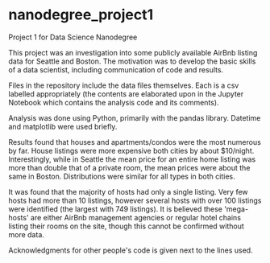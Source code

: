 # nanodegree_project1
Project 1 for Data Science Nanodegree

This project was an investigation into some publicly available AirBnb listing data for Seattle and Boston. The motivation was to develop the basic skills of a data scientist, including communication of code and results.

Files in the repository include the data files themselves. Each is a csv labelled appropriately (the contents are elaborated upon in the Jupyter Notebook which contains the analysis code and its comments).

Analysis was done using Python, primarily with the pandas library. Datetime and matplotlib were used briefly.

Results found that houses and apartments/condos were the most numerous by far. House listings were more expensive both cities by about $10/night. Interestingly, while in Seattle the mean price for an entire home listing was more than double that of a private room, the mean prices were about the same in Boston. Distributions were similar for all types in both cities.

It was found that the majority of hosts had only a single listing. Very few hosts had more than 10 listings, however several hosts with over 100 listings were identified (the largest with 749 listings). It is believed these 'mega-hosts' are either AirBnb management agencies or regular hotel chains listing their rooms on the site, though this cannot be confirmed without more data.

Acknowledgments for other people's code is given next to the lines used.